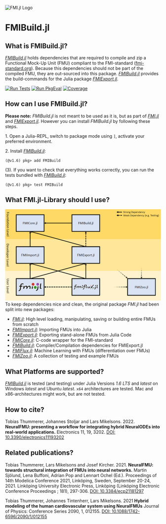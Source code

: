 ![FMI.jl Logo](https://github.com/ThummeTo/FMI.jl/blob/main/logo/dark/fmijl_logo_640_320.png?raw=true "FMI.jl Logo")
# FMIBuild.jl

## What is FMIBuild.jl?
[*FMIBuild.jl*](https://github.com/ThummeTo/FMIBuild.jl) holds dependencies that are required to compile and zip a Functional Mock-Up Unit (FMU) compliant to the FMI-standard ([fmi-standard.org](http://fmi-standard.org/)). Because this dependencies should not be part of the compiled FMU, they are out-sourced into this package.
[*FMIBuild.jl*](https://github.com/ThummeTo/FMIBuild.jl) provides the build-commands for the Julia package [*FMIExport.jl*](https://github.com/ThummeTo/FMIExport.jl).

[![Run Tests](https://github.com/ThummeTo/FMIBuild.jl/actions/workflows/Test.yml/badge.svg)](https://github.com/ThummeTo/FMIBuild.jl/actions/workflows/Test.yml)
[![Run PkgEval](https://github.com/ThummeTo/FMIBuild.jl/actions/workflows/Eval.yml/badge.svg)](https://github.com/ThummeTo/FMIBuild.jl/actions/workflows/Eval.yml)
[![Coverage](https://codecov.io/gh/ThummeTo/FMIBuild.jl/branch/main/graph/badge.svg)](https://codecov.io/gh/ThummeTo/FMIBuild.jl)

## How can I use FMIBuild.jl?

**Please note:** *FMIBuild.jl* is not meant to be used as it is, but as part of [*FMI.jl*](https://github.com/ThummeTo/FMI.jl) and [*FMIExport.jl*](https://github.com/ThummeTo/FMIExport.jl). However you can install *FMIBuild.jl* by following these steps.

1\. Open a Julia-REPL, switch to package mode using `]`, activate your preferred environment.

2\. Install [*FMIBuild.jl*](https://github.com/ThummeTo/FMIBuild.jl):
```julia-repl
(@v1.6) pkg> add FMIBuild
```

(3)\. If you want to check that everything works correctly, you can run the tests bundled with [*FMIBuild.jl*](https://github.com/ThummeTo/FMIBuild.jl):
```julia-repl
(@v1.6) pkg> test FMIBuild
```

## What FMI.jl-Library should I use?
![FMI.jl Family](https://github.com/ThummeTo/FMI.jl/blob/main/docs/src/assets/FMI_JL_family.png?raw=true  "FMI.jl Family")
To keep dependencies nice and clean, the original package *FMI.jl* had been split into new packages:

- [*FMI.jl*](https://github.com/ThummeTo/FMI.jl): High level loading, manipulating, saving or building entire FMUs from scratch
- [*FMIImport.jl*](https://github.com/ThummeTo/FMIImport.jl): Importing FMUs into Julia
- [*FMIExport.jl*](https://github.com/ThummeTo/FMIExport.jl): Exporting stand-alone FMUs from Julia Code
- [*FMICore.jl*](https://github.com/ThummeTo/FMICore.jl): C-code wrapper for the FMI-standard
- [*FMIBuild.jl*](https://github.com/ThummeTo/FMIBuild.jl): Compiler/Compilation dependencies for FMIExport.jl
- [*FMIFlux.jl*](https://github.com/ThummeTo/FMIFlux.jl): Machine Learning with FMUs (differentiation over FMUs)
- [*FMIZoo.jl*](https://github.com/ThummeTo/FMIZoo.jl): A collection of testing and example FMUs

## What Platforms are supported?
[*FMIBuild.jl*](https://github.com/ThummeTo/FMIBuild.jl) is tested (and testing) under Julia Versions *1.6 LTS* and *latest* on Windows *latest* and Ubuntu *latest*. `x64` architectures are tested. Mac and x86-architectures might work, but are not tested.

## How to cite?
Tobias Thummerer, Johannes Stoljar and Lars Mikelsons. 2022. **NeuralFMU: presenting a workflow for integrating hybrid NeuralODEs into real-world applications.** Electronics 11, 19, 3202. [DOI: 10.3390/electronics11193202](https://doi.org/10.3390/electronics11193202)

## Related publications?
Tobias Thummerer, Lars Mikelsons and Josef Kircher. 2021. **NeuralFMU: towards structural integration of FMUs into neural networks.** Martin Sjölund, Lena Buffoni, Adrian Pop and Lennart Ochel (Ed.). Proceedings of 14th Modelica Conference 2021, Linköping, Sweden, September 20-24, 2021. Linköping University Electronic Press, Linköping (Linköping Electronic Conference Proceedings ; 181), 297-306. [DOI: 10.3384/ecp21181297](https://doi.org/10.3384/ecp21181297)

Tobias Thummerer, Johannes Tintenherr, Lars Mikelsons. 2021 **Hybrid modeling of the human cardiovascular system using NeuralFMUs** Journal of Physics: Conference Series 2090, 1, 012155. [DOI: 10.1088/1742-6596/2090/1/012155](https://doi.org/10.1088/1742-6596/2090/1/012155)

